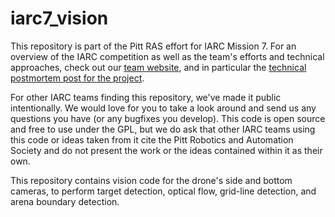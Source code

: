 # iarc7_vision

This repository is part of the Pitt RAS effort for IARC Mission 7.  For an overview of the IARC competition as well as the team's efforts and technical approaches, check out our [team website](http://pittras.org/projects/IARC/), and in particular the [technical postmortem post for the project](http://pittras.org/projects/iarc/2018/08/10/update-iarc-technical-postmortem.html).

For other IARC teams finding this repository, we've made it public intentionally.  We would love for you to take a look around and send us any questions you have (or any bugfixes you develop).  This code is open source and free to use under the GPL, but we do ask that other IARC teams using this code or ideas taken from it cite the Pitt Robotics and Automation Society and do not present the work or the ideas contained within it as their own.

This repository contains vision code for the drone's side and bottom cameras, to perform target detection, optical flow, grid-line detection, and arena boundary detection.
